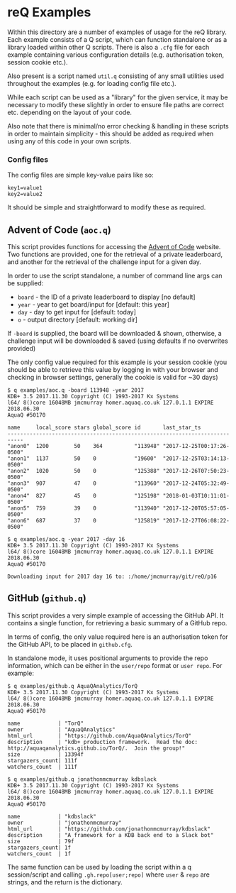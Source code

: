 # reQ Examples

Within this directory are a number of examples of usage for the reQ library. 
Each example consists of a Q script, which can function standalone or as a 
library loaded within other Q scripts. There is also a `.cfg` file for each
example containing various configuration details (e.g. authorisation token,
session cookie etc.).

Also present is a script named `util.q` consisting of any small utilities used
throughout the examples (e.g. for loading config file etc.).

While each script can be used as a "library" for the given service, it may be
necessary to modify these slightly in order to ensure file paths are correct
etc. depending on the layout of your code.

Also note that there is minimal/no error checking & handling in these scripts in
order to maintain simplicity - this should be added as required when using any
of this code in your own scripts.

### Config files

The config files are simple key-value pairs like so:

```
key1=value1
key2=value2
```

It should be simple and straightforward to modify these as required.

## Advent of Code (`aoc.q`)

This script provides functions for accessing the [Advent of
Code](http://adventofcode.com/) website. Two functions are provided, one for the
retrieval of a private leaderboard, and another for the retrieval of the
challenge input for a given day.

In order to use the script standalone, a number of command line args can be
supplied:

* `board` - the ID of a private leaderboard to display [no default]
* `year` - year to get board/input for [default: this year]
* `day` - day to get input for [default: today]
* `o` - output directory [default: working dir]

If `-board` is supplied, the board will be downloaded & shown, otherwise, a
challenge input will be downloaded & saved (using defaults if no overwrites
provided)

The only config value required for this example is your session cookie (you
should be able to retrieve this value by logging in with your browser and
checking in browser settings, generally the cookie is valid for ~30 days)

```
$ q examples/aoc.q -board 113948 -year 2017
KDB+ 3.5 2017.11.30 Copyright (C) 1993-2017 Kx Systems
l64/ 8()core 16048MB jmcmurray homer.aquaq.co.uk 127.0.1.1 EXPIRE 2018.06.30
AquaQ #50170

name     local_score stars global_score id       last_star_ts
---------------------------------------------------------------------------
"anon0"  1200        50    364          "113948" "2017-12-25T00:17:26-0500"
"anon1"  1137        50    0            "19600"  "2017-12-25T03:14:13-0500"
"anon2"  1020        50    0            "125388" "2017-12-26T07:50:23-0500"
"anon3"  907         47    0            "113960" "2017-12-24T05:32:49-0500"
"anon4"  827         45    0            "125198" "2018-01-03T10:11:01-0500"
"anon5"  759         39    0            "113940" "2017-12-20T05:57:05-0500"
"anon6"  687         37    0            "125819" "2017-12-27T06:08:22-0500"

$ q examples/aoc.q -year 2017 -day 16
KDB+ 3.5 2017.11.30 Copyright (C) 1993-2017 Kx Systems
l64/ 8()core 16048MB jmcmurray homer.aquaq.co.uk 127.0.1.1 EXPIRE 2018.06.30
AquaQ #50170

Downloading input for 2017 day 16 to: :/home/jmcmurray/git/reQ/p16

```

## GitHub (`github.q`)

This script provides a very simple example of accessing the GitHub API. It 
contains a single function, for retrieving a basic summary of a GitHub repo.

In terms of config, the only value required here is an authorisation token for
the GitHub API, to be placed in `github.cfg`.

In standalone mode, it uses positional arguments to provide the repo
information, which can be either in the `user/repo` format or `user repo`. For
example:

```
$ q examples/github.q AquaQAnalytics/TorQ
KDB+ 3.5 2017.11.30 Copyright (C) 1993-2017 Kx Systems
l64/ 8()core 16048MB jmcmurray homer.aquaq.co.uk 127.0.1.1 EXPIRE 2018.06.30
AquaQ #50170

name            | "TorQ"
owner           | "AquaQAnalytics"
html_url        | "https://github.com/AquaQAnalytics/TorQ"
description     | "kdb+ production framework.  Read the doc:
http://aquaqanalytics.github.io/TorQ/.  Join the group!"
size            | 13394f
stargazers_count| 111f
watchers_count  | 111f

$ q examples/github.q jonathonmcmurray kdbslack
KDB+ 3.5 2017.11.30 Copyright (C) 1993-2017 Kx Systems
l64/ 8()core 16048MB jmcmurray homer.aquaq.co.uk 127.0.1.1 EXPIRE 2018.06.30
AquaQ #50170

name            | "kdbslack"
owner           | "jonathonmcmurray"
html_url        | "https://github.com/jonathonmcmurray/kdbslack"
description     | "A framework for a KDB back end to a Slack bot"
size            | 79f
stargazers_count| 1f
watchers_count  | 1f
```

The same function can be used by loading the script within a q session/script
and calling `.gh.repo[user;repo]` where `user` & `repo` are strings, and the
return is the dictionary.
